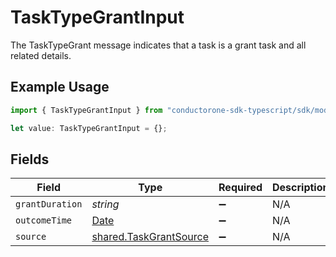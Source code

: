 # TaskTypeGrantInput

The TaskTypeGrant message indicates that a task is a grant task and all related details.

## Example Usage

```typescript
import { TaskTypeGrantInput } from "conductorone-sdk-typescript/sdk/models/shared";

let value: TaskTypeGrantInput = {};
```

## Fields

| Field                                                                                         | Type                                                                                          | Required                                                                                      | Description                                                                                   |
| --------------------------------------------------------------------------------------------- | --------------------------------------------------------------------------------------------- | --------------------------------------------------------------------------------------------- | --------------------------------------------------------------------------------------------- |
| `grantDuration`                                                                               | *string*                                                                                      | :heavy_minus_sign:                                                                            | N/A                                                                                           |
| `outcomeTime`                                                                                 | [Date](https://developer.mozilla.org/en-US/docs/Web/JavaScript/Reference/Global_Objects/Date) | :heavy_minus_sign:                                                                            | N/A                                                                                           |
| `source`                                                                                      | [shared.TaskGrantSource](../../../sdk/models/shared/taskgrantsource.md)                       | :heavy_minus_sign:                                                                            | N/A                                                                                           |